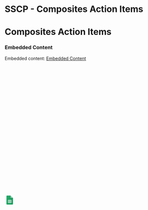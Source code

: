 # SSCP - Composites Action Items

# Composites Action Items

[](https://drive.google.com/open?id=1f7CZNBVcpq2WyDdPIYYixCHHJbkBIovLF6ydc1V1Wv8)

### Embedded Content

Embedded content: [Embedded Content]()

<iframe width="100%" height="400" src="" frameborder="0"></iframe>

![](../../../../../assets/sheets_32dp.png)

